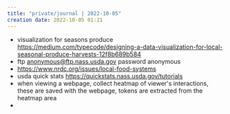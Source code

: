```yaml
---
title: "private/journal | 2022-10-05"
creation date: 2022-10-05 01:21
---
```


- visualization for seasons produce https://medium.com/typecode/designing-a-data-visualization-for-local-seasonal-produce-harvests-12f8b689b584
- ftp anonymous@ftp.nass.usda.gov password anonymous
- https://www.nrdc.org/issues/local-food-systems
- usda quick stats https://quickstats.nass.usda.gov/tutorials
- when viewing a webpage, collect heatmap of viewer's interactions, these are saved with the webpage, tokens are extracted from the heatmap area
- 